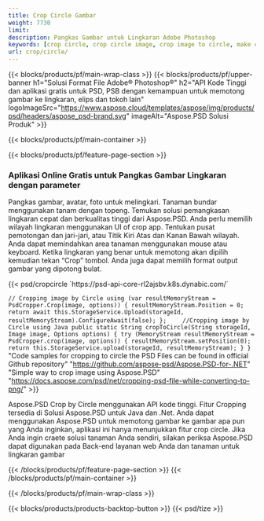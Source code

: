 ```yaml
---
title: Crop Circle Gambar
weight: 7730
limit: 
description: Pangkas Gambar untuk Lingkaran Adobe Photoshop
keywords: [crop circle, crop circle image, crop image to circle, make circle photo]
url: crop/circle/
---
```

{{< blocks/products/pf/main-wrap-class >}}
{{< blocks/products/pf/upper-banner h1="Solusi Format File Adobe® Photoshop®" h2="API Kode Tinggi dan aplikasi gratis untuk PSD, PSB dengan kemampuan untuk memotong gambar ke lingkaran, elips dan tokoh lain" logoImageSrc="https://www.aspose.cloud/templates/aspose/img/products/psd/headers/aspose_psd-brand.svg" imageAlt="Aspose.PSD Solusi Produk" >}}

{{< blocks/products/pf/main-container >}}

{{< blocks/products/pf/feature-page-section >}}
<h3 class="headingpdleft">Aplikasi Online Gratis untuk Pangkas Gambar Lingkaran dengan parameter</h3>
<p>Pangkas gambar, avatar, foto untuk melingkari. Tanaman bundar menggunakan tanam dengan topeng. Temukan solusi pemangkasan lingkaran cepat dan berkualitas tinggi dari Aspose.PSD. Anda perlu memilih wilayah lingkaran menggunakan UI of crop app. Tentukan pusat pemotongan dan jari-jari, atau Titik Kiri Atas dan Kanan Bawah wilayah. Anda dapat memindahkan area tanaman menggunakan mouse atau keyboard. Ketika lingkaran yang benar untuk memotong akan dipilih kemudian tekan “Crop” tombol. Anda juga dapat memilih format output gambar yang dipotong bulat.</p>
{{< psd/cropcircle `https://psd-api-core-rl2ajsbv.k8s.dynabic.com/` 

`// Cropping image by Circle
using (var resultMemoryStream = PsdCropper.Crop(image, options))
{
	resultMemoryStream.Position = 0;
	return await this.StorageService.Upload(storageId, resultMemoryStream).ConfigureAwait(false);
};` 
`    //Cropping image by Circle using Java
     public static String cropToCircle(String storageId, Image image, Options options) {
        try (MemoryStream resultMemoryStream = PsdCropper.crop(image, options)) {
            resultMemoryStream.setPosition(0);
            return this.StorageService.upload(storageId, resultMemoryStream);
        }
    }` 
"Code samples for cropping to circle the PSD Files can be found in official Github repository"  "https://github.com/aspose-psd/Aspose.PSD-for-.NET" 
"Simple way to crop image using Aspose.PSD" "https://docs.aspose.com/psd/net/cropping-psd-file-while-converting-to-png/" >}}
<p>Aspose.PSD Crop by Circle menggunakan API kode tinggi. Fitur Cropping tersedia di Solusi Aspose.PSD untuk Java dan .Net. Anda dapat menggunakan Aspose.PSD untuk memotong gambar ke gambar apa pun yang Anda inginkan, aplikasi ini hanya menunjukkan fitur crop circle. Jika Anda ingin craete solusi tanaman Anda sendiri, silakan periksa Aspose.PSD dapat digunakan pada Back-end layanan web Anda dan tanaman untuk lingkaran gambar</p>
<!--<ul>
<li><a href="psb">PSB Circle Crop</a></li>
<li><a href="ellipse">Ellipse crop App</a></li>
</ul>-->
{{< /blocks/products/pf/feature-page-section >}}
{{< /blocks/products/pf/main-container >}}


{{< /blocks/products/pf/main-wrap-class >}}

{{< blocks/products/products-backtop-button >}}
{{< psd/tize >}}
